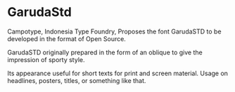 # GarudaStd
Campotype, Indonesia Type Foundry, Proposes the font GarudaSTD to be developed in the format of Open Source.

GarudaSTD originally prepared in the form of an oblique to give the impression of sporty style.

Its appearance useful for short texts for print and screen material. Usage on headlines, posters, titles, or something like that.
